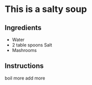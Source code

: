 # This is a salty soup
## Ingredients
 - Water
 - 2 table spoons  Salt 
 - Mashrooms
## Instructions
boil more
add more
